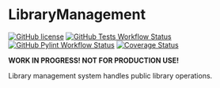 # LibraryManagement

[![GitHub license](https://img.shields.io/github/license/Nickname1748/LibraryManagement)](https://github.com/Nickname1748/LibraryManagement/blob/master/LICENSE)
[![GitHub Tests Workflow Status](https://github.com/Nickname1748/LibraryManagement/workflows/Run%20tests/badge.svg)](https://github.com/Nickname1748/LibraryManagement/actions?query=workflow%3A%22Run+tests%22)
[![GitHub Pylint Workflow Status](https://github.com/Nickname1748/LibraryManagement/workflows/Run%20pylint/badge.svg)](https://github.com/Nickname1748/LibraryManagement/actions?query=workflow%3A%22Run+pylint%22)
[![Coverage Status](https://coveralls.io/repos/github/Nickname1748/LibraryManagement/badge.svg?branch=master)](https://coveralls.io/github/Nickname1748/LibraryManagement?branch=master)

**WORK IN PROGRESS! NOT FOR PRODUCTION USE!**

Library management system handles public library operations.
